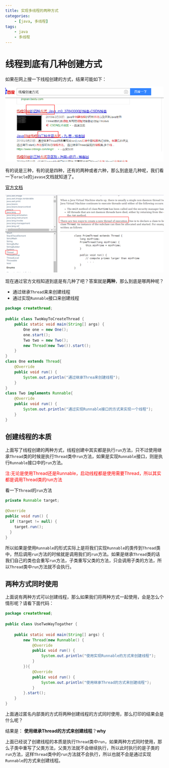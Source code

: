 ```yaml
---
title: 实现多线程的两种方式
categories:
	- [java, 多线程]
tags:
	- java
	- 多线程
---
```


# 线程到底有几种创建方式

如果在网上搜一下线程创建的方式，结果可能如下：

![image-20200501204634470](./实现多线程的两种方式/image-20200501204634470.png)

<!--more-->

有的说是三种，有的说是四种，还有的两种或者六种，那么到底是几种呢，我们看一下`oracle`的`javase`文档就知道了。

[官方文档](https://docs.oracle.com/javase/8/docs/api/index.html)

![image-20200501204851978](./实现多线程的两种方式/image-20200501204851978.png)

现在通过官方文档知道到底是有几种了吧？答案就是**两种**，那么到底是哪两种呢？

* 通过继承`Thread`来来创建线程
* 通过实现`Runnable`接口来创建线程

```java
package createthread;

public class TwoWayToCreateThread {
    public static void main(String[] args) {
        One one = new One();
        one.start();
        Two two = new Two();
        new Thread(new Two()).start();
    }
}
class One extends Thread{
    @Override
    public void run() {
        System.out.println("通过继承Threa来创建线程");
    }
}
class Two implements Runnable{
    @Override
    public void run() {
        System.out.println("通过实现Runnable接口的方式来实现一个线程");
    }
}
```

## 创建线程的本质

上面写了线程创建的两种方式，线程创建中其实都是执行`run`方法，只不过使用继承`Thread`类的时候是执行`Thread`类中`run`方法，如果是实现`Runnable`接口，则是执行`Runnable`接口中的`run`方法。

<font color="red">注:无论是使用Thread还是Runnable，启动线程都是使用需要Thread，所以其实都是调用Thread类的run方法</font>

看一下`Thread`的`run`方法

```java
private Runnable target;

@Override
public void run() {
  if (target != null) {
    target.run();
  }
}
```

所以如果是使用`Runnable`的形式实际上是将我们实现`Runnable`的类传到`Thread`类中，然后调用`run`方法的时候就是调用我们的`run`方法。如果是继承`Thread`类的话我们自己的类也会重写`run`方法，子类重写父类的方法，只会调用子类的方法，所以`Thread`类中`run`方法就不会执行。



## 两种方式同时使用

上面说有两种方式可以创建线程，那么如果我们将两种方式一起使用，会是怎么个情形呢？请看下面代码：

```java
package createthread;

public class UseTwoWayTogather {

    public static void main(String[] args) {
        new Thread(new Runnable() {
            @Override
            public void run() {
                System.out.println("使用实现Runnable的方式来创建线程");
            }
        }){
            @Override
            public void run() {
                System.out.println("使用继承Thread的方式来创建线程");
            }
        }.start();
    }
}
```

上面通过匿名内部类的方式将两种创建线程的方式同时使用，那么打印的结果会是什么呢？

结果是： **使用继承Thread的方式来创建线程**？**why**

上面已经说了创建线程的本质是执行`Thread`类中`run`，如果两种方式同时使用，那么子类中重写了父类方法，父类方法就不会继续执行，所以此时执行的是子类的`run`方法，这样`Thread`类中的`run`方法就不会执行，所以也就不会是通过实现`Runnable`的方式来创建线程。



